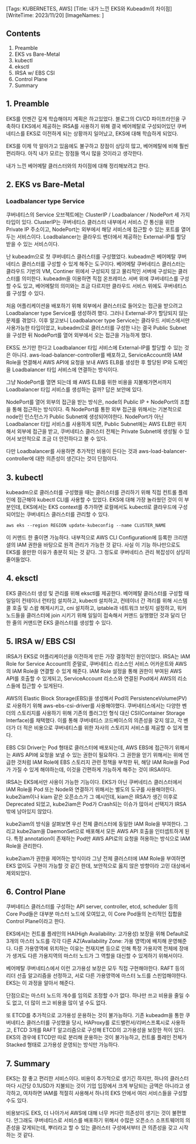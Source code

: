 [Tags: KUBERNETES, AWS]
[Title: 내가 느낀 EKS와 Kubeadm의 차이점]
[WriteTime: 2023/11/20]
[ImageNames: ]

## Contents

1. Preamble
2. EKS vs Bare-Metal
3. kubectl
4. eksctl
5. IRSA w/ EBS CSI
6. Control Plane
7. Summary

## 1. Preamble


EKS를 언젠간 깊게 학습해야지 계획은 하고있었다. 블로그의 CI/CD 파이프라인을 구축하다 EKS에서 제공하는 IRSA를 사용하기 위해 결국 베어메탈로 구성되어있던 쿠버네티스를 EKS로 이전하게 되는 상황까지 일어났고, EKS에 대해 학습하게 되었다.

EKS를 이제 막 알아가고 있음에도 불구하고 장점이 상당히 많고, 베어메탈에 비해 훨씬 편리하다. 아직 내가 모르는 장점들 역시 많을 것이라고 생각한다.

내가 느낀 베어메탈 클러스터와의 차이점에 대해 정리해보려고 한다.

## 2. EKS vs Bare-Metal


### Loadbalancer type Service


쿠버네티스의 Service 오브젝트에는 ClusterIP / Loadbalancer / NodePort 세 가지 타입이 있다. ClusterIP는 쿠버네티스 클러스터 내부에서 서비스 간 통신을 위한 Private IP 주소이고, NodePort는 외부에서 해당 서비스에 접근할 수 있는 포트를 열어두는 서비스이다. Loadbalancer는 클라우드 벤더에서 제공하는 External-IP를 할당받을 수 있는 서비스이다.

난 kubeadm으로 첫 쿠버네티스 클러스터를 구성했었다. kubeadm은 베어메탈 쿠버네티스 클러스터를 구성할 수 있게 해주는 도구이다. 베어메탈 쿠버네티스 클러스터는 클라우드 기반의 VM, Continer 위에서 구성되지 않고 물리적인 서버에 구성되는 클러스터를 의미한다. kubeadm을 이용하면 직접 온프레미스 서버 위에 쿠버네티스를 구성할 수도 있고, 베어메탈의 의미와는 조금 다르지만 클라우드 서비스 위에도 쿠버네티스를 구성할 수 있다.

처음 어플리케이션을 배포하기 위해 외부에서 클러스터로 들어오는 접근을 받으려고 Loadbalancer type Service를 생성하려 했다. 그러나 External-IP가 할당되지 않는 문제를 겪었다. 이후 알고보니 Loadbalancer type Service는 클라우드 서비스에서만 사용가능한 타입이었고, kubeadm으로 클러스터를 구성한 나는 결국 Public Subnet을 구성한 뒤 NodePort를 열어 외부에서 오는 접근을 가능하게 했다.

EKS도 쓰기만 한다고 Loadbalancer 타입 서비스에 External-IP를 할당할 수 있는 것은 아니다. aws-load-balancer-controller를 배포하고, ServiceAccount와 IAM Role을 연결해서 AWS API에 요청을 보내 AWS ELB를 생성한 후 할당된 IP와 도메인을 Loadbalancer 타입 서비스에 연결하는 방식이다.

그냥 NodePort를 열면 되는데 왜 AWS ELB를 위한 비용을 지불해가면서까지 Loadbalancer 타입 서비스를 생성하는 걸까? 답은 보안에 있다.

NodePort를 열어 외부의 접근을 받는 방식은, node의 Public IP + NodePort의 조합을 통해 접근하는 방식이다. 즉 NodePort를 통한 외부 접근을 위해서는 기본적으로 node인 인스턴스가 Public Subnet에 생성되어야한다. NodePort가 아닌 Loadbalancer 타입 서비스를 사용하게 되면, Public Subnet에는 AWS ELB만 위치해서 외부에 접근을 받고, 쿠버네티스 클러스터 전체는 Private Subnet에 생성될 수 있어서 보안적으로 조금 더 안전하다고 볼 수 있다. 

다만 Loadbalancer를 사용하면 추가적인 비용이 든다는 것과 aws-load-balancer-controller에 대한 의존성이 생긴다는 것이 단점이다.

## 3. kubectl


kubeadm으로 클러스터를 구성했을 때는 클러스터를 관리하기 위해 직접 컨트롤 플레인에 접근해야 kubectl CLI를 사용할 수 있었다. EKS에 대해 가장 놀라웠던 것이 이 부분인데, EKS에서는 EKS context를 추가하면 로컬에서도 kubectl로 클라우드에 구성되어있는 쿠버네티스 클러스터를 관리할 수 있다.

```dockerfile
aws eks --region REGION update-kubeconfig --name CLUSTER_NAME
```


이 커맨드 한 줄이면 가능하다. 내부적으로 AWS CLI Configuration에 등록한 크리덴셜의 IAM 권한을 바탕으로 원격 관리가 가능한 것 같다. 사실 이 기능 하나만으로도 EKS를 쓸만한 이유가 충분히 되는 것 같다. 그 정도로 쿠버네티스 관리 복잡성이 상당히 줄어들었다.

## 4. eksctl


EKS 클러스터 생성 및 관리를 위해 eksctl를 제공한다. 베어메탈 클러스터를 구성할 때 일일이 컨테이너 런타임 설치하고, kubectl 설치하고, 컨테이너 간 격리를 위해 시스템 콜 호출 및 스왑 해제시키고, cni 설치하고, iptable과 네트워크 브릿지 설정하고, 워커노드들을 클러스터에 join 시키기 위해 일일이 접속해서 커맨드 실행했던 것과 달리 단 한 줄의 커맨드면 EKS 클러스터를 생성할 수 있다.

## 5. IRSA w/ EBS CSI


IRSA가 EKS로 어플리케이션을 이전하게 만든 가장 결정적인 원인이었다. IRSA는 IAM Role for Service Account의 준말로, 쿠버네티스 리소스인 서비스 어카운트와 AWS의 IAM Role을 연결할 수 있게 해준다. IAM Role 설정을 통해 권한이 부여된 AWS API를 호출할 수 있게되고, ServiceAccount 리소스와 연결된 Pod에서 AWS의 리소스들에 접근할 수 있게된다.

AWS의 Elastic Block Storage(EBS)을 생성해서 Pod의 PersistenceVolume(PV)로 사용하기 위해 aws-ebs-csi-driver를 사용해야했다. 쿠버네티스에서는 다양한 벤더의 스토리지를 사용하기 위해 기존의 플러그인 형식 대신 CSI(Container Storage Interface)를 채택했다. 이를 통해 쿠버네티스 코드베이스의 의존성을 갖지 않고, 각 벤더가 더 적은 비용으로 쿠버네티스를 위한 자사의 스토리지 서비스를 제공할 수 있게 했다.

EBS CSI Driver는 Pod 형태로 클러스터에 배포되는데, AWS EBS에 접근하기 위해서는 AWS API에 요청을 보낼 수 있는 권한이 필요하다. 그 권한을 얻기 위해서는 위에 언급한 것처럼 IAM Role에 EBS 스토리지 관련 정책을 부착한 뒤, 해당 IAM Role을 Pod가 가질 수 있게 해야하는데, 이것을 간편하게 가능하게 해주는 것이 IRSA이다. 

IRSA는 EKS에서만 사용이 가능한 기능이다. EKS가 아닌 쿠버네티스 클러스터에서 IAM Role을 Pod 또는 Node와 연결하기 위해서는 별도의 도구를 사용해야한다. kube2iam이나 kiam 같은 오픈소스가 그 예시인데, kiam은 IRSA가 생긴 이후로 Deprecated 되었고, kube2iam은 Pod가 Crash되는 이슈가 많아서 선택지가 IRSA 밖에 남아있지 않았다.

kube2iam의 방식을 살펴보면 우선 전체 클러스터에 동일한 IAM Role을 부여한다. 그리고 kube2iam을 DaemonSet으로 배포해서 모든 AWS API 호출을 인터셉트하게 된다. 특정 annotation이 존재하는 Pod만 AWS API로의 요청을 허용하는 방식으로 IAM Role을 관리한다.

kube2iam가 권한을 제어하는 방식이라 그냥 전체 클러스터에 IAM Role을 부여하면 EKS 없이도 구현이 가능할 것 같긴 한데, 보안적으로 옳지 않은 방향이라 고민 대상에서 제외되었다.

## 6. Control Plane


쿠버네티스 클러스터를 구성하는 API server, controller, etcd, scheduler 등의 Core Pod들은 대부분 마스터 노드에 모여있고, 이 Core Pod들의 논리적인 집합을 Control Plane이라고 한다.

EKS에서는 컨트롤 플레인의 HA(High Availability: 고가용성) 보장을 위해 Default로 3개의 마스터 노드를 각각 다른 AZ(Availability Zone: 가용 영역)에 배치해 운영해준다. 다른 가용영역에 위치하는 이유는 천재지변 등으로 인해 특정 가용지역 전체에 장애가 생겨도 다른 가용지역의 마스터 노드가 그 역할을 대신할 수 있게하기 위해서이다.

베어메탈 쿠버네티스에서 이런 고가용성 보장은 모두 직접 구현해야한다. RAFT 등의 리더 선출 알고리즘을 선정하고, 서로 다른 가용영역에 마스터 노드를 스핀업해야한다. EKS는 이 과정을 알아서 해준다. 

단점으로는 마스터 노드의 개수를 임의로 조정할 수가 없다. 하나만 쓰고 비용을 줄일 수도 없고, 더 많이 쓰고 비용을 많이 낼 수도 없다.

또 ETCD를 추가적으로 고가용성 운용하는 것이 불가능하다. 기존 kubeadm을 통한 쿠버네티스 클러스터를 구성했을 당시, HAProxy를 로드밸런서/리버스프록시로 사용하고, ETCD 3개를 RAFT 알고리즘으로 구성해 ETCD의 고가용성을 보장한 적이 있다. EKS의 경우에 ETCD만 따로 분리해 운용하는 것이 불가능하고, 컨트롤 플레인 전체가 Stacked 형태로 고가용성 운영되는 방식만 가능하다.

## 7. Summary


EKS는 참 좋고 편리한 서비스이다. 비용이 추가적으로 생기긴 하지만, 하나의 클러스터마다 시간당 0.1USD가 지불되는 것이 기업 입장에서 크게 부담되는 금액은 아니라고 생각하고, 여차하면 IAM를 적절히 사용해서 하나의 EKS 안에서 여러 서비스들을 구성할 수도 있다.

비용보다도 EKS, 더 나아가서 AWS에 대해 너무 커다란 의존성이 생기는 것이 불편했다. 안그래도 쿠버네티스로 서비스를 배포하기 위해서 수많은 오픈소스 소프트웨어의 의존성을 갖게되는데, 뿌리라고 할 수 있는 클러스터 구성에서부터 큰 의존성을 갖고 시작하는 것 같다.
